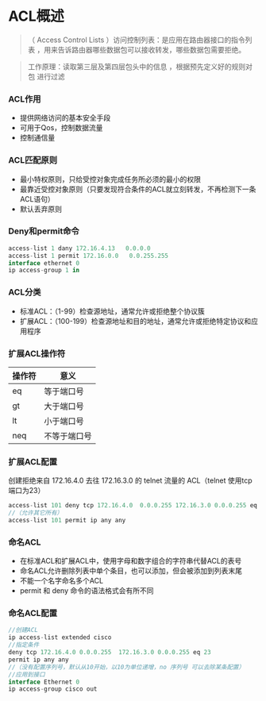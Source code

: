 # ACL概述

> （ Access Control Lists ）访问控制列表：是应用在路由器接口的指令列表 ，用来告诉路由器哪些数据包可以接收转发，哪些数据包需要拒绝。

> 工作原理：读取第三层及第四层包头中的信息 ，根据预先定义好的规则对包 进行过滤

### ACL作用

-   提供网络访问的基本安全手段
-   可用于Qos，控制数据流量
-   控制通信量

### ACL匹配原则

-   最小特权原则，只给受控对象完成任务所必须的最小的权限
-   最靠近受控对象原则（只要发现符合条件的ACL就立刻转发，不再检测下一条ACL语句）
-   默认丢弃原则

### Deny和permit命令

```javascript
access-list 1 dany 172.16.4.13   0.0.0.0
access-list 1 permit 172.16.0.0   0.0.255.255
interface ethernet 0
ip access-group 1 in  
```

### ACL分类

-   标准ACL：（1-99）检查源地址，通常允许或拒绝整个协议簇
-   扩展ACL：（100-199）检查源地址和目的地址，通常允许或拒绝特定协议和应用程序

### 扩展ACL操作符

| 操作符 | 意义     |
| --- | ------ |
| eq  | 等于端口号  |
| gt  | 大于端口号  |
| lt  | 小于端口号  |
| neq | 不等于端口号 |

### 扩展ACL配置

创建拒绝来自 172.16.4.0 去往 172.16.3.0 的 telnet 流量的 ACL（telnet 使用tcp 端口为23）

```javascript
access-list 101 deny tcp 172.16.4.0  0.0.0.255 172.16.3.0 0.0.0.255 eq 23
//（允许其它所有）
access-list 101 permit ip any any
```

### 命名ACL

-   在标准ACL和扩展ACL中，使用字母和数字组合的字符串代替ACL的表号
-   命名ACL允许删除列表中单个条目，也可以添加，但会被添加到列表末尾
-   不能一个名字命名多个ACL
-   permit 和 deny 命令的语法格式会有所不同

### 命名ACL配置

```javascript
//创建ACL
ip access-list extended cisco
//指定条件
deny tcp 172.16.4.0 0.0.0.255  172.16.3.0 0.0.0.255 eq 23
permit ip any any
//（没有配置序列号，默认从10开始，以10为单位递增，no 序列号 可以去除某条配置）
//应用到接口
interface Ethernet 0
ip access-group cisco out
```
